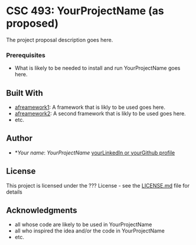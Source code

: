 # CSC 493: YourProjectName (as proposed)

The project proposal description goes here.

### Prerequisites

- What is likely to be needed to install and run YourProjectName goes here.

## Built With

- [afreamework1](http://www.aframework1.io/): A framework that is likly to be used goes here.
- [afreamework2](http://www.aframework2.io/): A second framework that is likly to be used goes here.
- etc.

## Author

- **Your name*: *YourProjectName* [yourLinkedIn or yourGithub profile](https://adrress)

## License

This project is licensed under the ??? License - see the [LICENSE.md](LICENSE.md) file for details

## Acknowledgments

- all whose code are likely to be used in YourProjectName
- all who inspired the idea and/or the code in YourProjectName
- etc.
